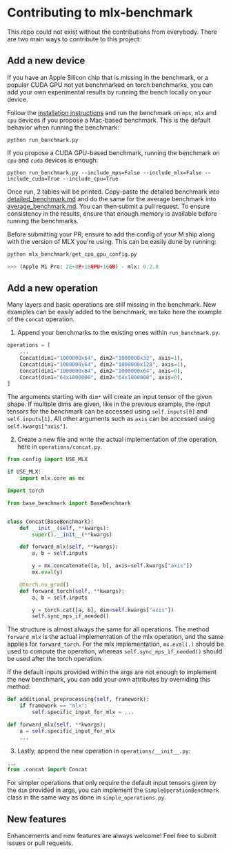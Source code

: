 # Contributing to mlx-benchmark

This repo could not exist without the contributions from everybody. There are two main ways to contribute to this project:

## Add a new device
If you have an Apple Silicon chip that is missing in the benchmark, or a popular CUDA GPU not yet benchmarked on torch benchmarks, you can add your own experimental results by running the bench locally on your device.

Follow the [installation instructions](README.md#installation) and run the benchmark on `mps`, `mlx` and `cpu` devices if you propose a Mac-based benchmark. This is the default behavior when running the benchmark:

```shell
python run_benchmark.py
```

If you propose a CUDA GPU-based benchmark, running the benchmark on `cpu` and `cuda` devices is enough:

```shell
python run_benchmark.py --include_mps=False --include_mlx=False --include_cuda=True --include_cpu=True
```

Once run, 2 tables will be printed. Copy-paste the detailed benchmark into [detailed_benchmark.md](benchmarks/detailed_benchmark.md) and do the same for the average benchmark into [average_benchmark.md](benchmarks/average_benchmark.md). You can then submit a pull request. To ensure consistency in the results, ensure that enough memory is available before running the benchmarks.

Before submitting your PR, ensure to add the config of your M ship along with the version of MLX you're using. This can be easily done by running:

```python
python mlx_benchmark/get_cpu_gpu_config.py

>>> (Apple M1 Pro: 2E+8P+16GPU+16GB) - mlx: 0.2.0
```

## Add a new operation

Many layers and basic operations are still missing in the benchmark. New examples can be easily added to the benchmark, we take here the example of the `concat` operation.

1. Append your benchmarks to the existing ones within `run_benchmark.py`.

```python
operations = [
    ...
    Concat(dim1="1000000x64", dim2="1000000x32", axis=1),
    Concat(dim1="1000000x64", dim2="1000000x128", axis=1),
    Concat(dim1="1000000x64", dim2="1000000x64", axis=0),
    Concat(dim1="64x1000000", dim2="64x1000000", axis=0),
]
```
The arguments starting with `dim*` will create an input tensor of the given shape. If multiple dims are given, like in the previous example, the input tensors for the benchmark can be accessed using `self.inputs[0]` and `self.inputs[1]`. All other arguments such as `axis` can be accessed using `self.kwargs["axis"]`.

2. Create a new file and write the actual implementation of the operation, here in `operations/concat.py`.

```python
from config import USE_MLX

if USE_MLX:
    import mlx.core as mx

import torch

from base_benchmark import BaseBenchmark


class Concat(BaseBenchmark):
    def __init__(self, **kwargs):
        super().__init__(**kwargs)

    def forward_mlx(self, **kwargs):
        a, b = self.inputs

        y = mx.concatenate([a, b], axis=self.kwargs["axis"])
        mx.eval(y)

    @torch.no_grad()
    def forward_torch(self, **kwargs):
        a, b = self.inputs

        y = torch.cat([a, b], dim=self.kwargs["axis"])
        self.sync_mps_if_needed()
```

The structure is almost always the same for all operations. The method `forward_mlx` is the actual implementation of the mlx operation, and the same applies for `forward_torch`. For the mlx implementation, `mx.eval(.)` should be used to compute the operation, whereas `self.sync_mps_if_needed()` should be used after the torch operation.

If the default inputs provided within the args are not enough to implement the new benchmark, you can add your own attributes by overriding this method:

```python
def additional_preprocessing(self, framework):
    if framework == "mlx":
        self.specific_input_for_mlx = ...

def forward_mlx(self, **kwargs):
    a = self.specific_input_for_mlx
    ...
```

3. Lastly, append the new operation in `operations/__init__.py`:

```python
...
from .concat import Concat
```

For simpler operations that only require the default input tensors given by the `dim` provided in args, you can implement the `SimpleOperationBenchmark` class in the same way as done in `simple_operations.py`.

## New features

Enhancements and new features are always welcome! Feel free to submit issues or pull requests.
